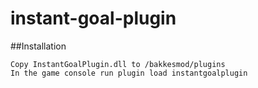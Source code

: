 # instant-goal-plugin

##Installation

    Copy InstantGoalPlugin.dll to /bakkesmod/plugins
    In the game console run plugin load instantgoalplugin
